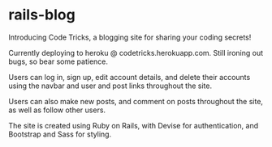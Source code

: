 # rails-blog

Introducing Code Tricks, a blogging site for sharing your coding secrets!

Currently deploying to heroku @ codetricks.herokuapp.com. Still ironing out bugs, so bear some patience.

Users can log in, sign up, edit account details, and delete their accounts using the navbar and user and post links throughout the site.

Users can also make new posts, and comment on posts throughout the site, as well as follow other users.

The site is created using Ruby on Rails, with Devise for authentication, and Bootstrap and Sass for styling.
